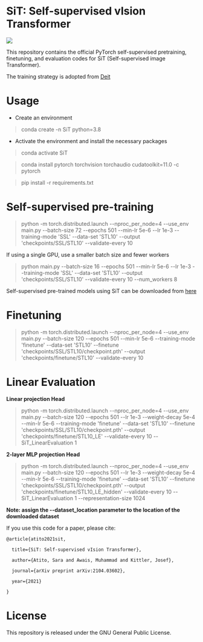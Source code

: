 # SiT: Self-supervised vIsion Transformer 

![](imgs/SiT.png)

This repository contains the official PyTorch self-supervised pretraining, finetuning, and evaluation codes for SiT (Self-supervised image Transformer).

The training strategy is adopted from [Deit](https://github.com/facebookresearch/deit) 

# Usage
- Create an environment
> conda create -n SiT python=3.8
- Activate the environment and install the necessary packages
> conda activate SiT

> conda install pytorch torchvision torchaudio cudatoolkit=11.0 -c pytorch

> pip install -r requirements.txt


# Self-supervised pre-training
> python -m torch.distributed.launch --nproc_per_node=4 --use_env main.py --batch-size 72 --epochs 501 --min-lr 5e-6 --lr 1e-3 --training-mode 'SSL' --data-set 'STL10' --output 'checkpoints/SSL/STL10' --validate-every 10 

If using a single GPU, use a smaller batch size and fewer workers
> python main.py --batch-size 16 --epochs 501 --min-lr 5e-6 --lr 1e-3 --training-mode 'SSL' --data-set 'STL10' --output 'checkpoints/SSL/STL10' --validate-every 10 --num_workers 8

Self-supervised pre-trained models using SiT can be downloaded from [here](https://drive.google.com/drive/folders/1b1Yu1r-yaflz8Uu_D9oE6ft5TMwK-wLR?usp=sharing)

# Finetuning
> python -m torch.distributed.launch --nproc_per_node=4 --use_env main.py  --batch-size 120 --epochs 501 --min-lr 5e-6 --training-mode 'finetune' --data-set 'STL10' --finetune 'checkpoints/SSL/STL10/checkpoint.pth' --output 'checkpoints/finetune/STL10' --validate-every 10 

# Linear Evaluation

**Linear projection Head**
> python -m torch.distributed.launch --nproc_per_node=4 --use_env main.py  --batch-size 120 --epochs 501 --lr 1e-3 --weight-decay 5e-4 --min-lr 5e-6 --training-mode 'finetune' --data-set 'STL10' --finetune 'checkpoints/SSL/STL10/checkpoint.pth' --output 'checkpoints/finetune/STL10_LE' --validate-every 10 --SiT_LinearEvaluation 1 

**2-layer MLP projection Head**
> python -m torch.distributed.launch --nproc_per_node=4 --use_env main.py  --batch-size 120 --epochs 501 --lr 1e-3 --weight-decay 5e-4 --min-lr 5e-6 --training-mode 'finetune' --data-set 'STL10' --finetune 'checkpoints/SSL/STL10/checkpoint.pth' --output 'checkpoints/finetune/STL10_LE_hidden' --validate-every 10 --SiT_LinearEvaluation 1 --representation-size 1024

**Note: assign the --dataset_location parameter to the location of the downloaded dataset**

If you use this code for a paper, please cite:

```
@article{atito2021sit,

  title={SiT: Self-supervised vIsion Transformer},

  author={Atito, Sara and Awais, Muhammad and Kittler, Josef},

  journal={arXiv preprint arXiv:2104.03602},

  year={2021}

}
```


# License
This repository is released under the GNU General Public License.


